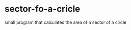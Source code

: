 sector-fo-a-cricle
==================

small program that calculates the area of a sector of a circle
